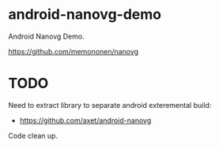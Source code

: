 # android-nanovg-demo

Android Nanovg Demo.

https://github.com/memononen/nanovg

# TODO

Need to extract library to separate android exteremental build:

  * https://github.com/axet/android-nanovg
  
Code clean up.
